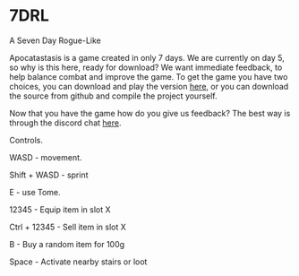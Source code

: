 # 7DRL
A Seven Day Rogue-Like

Apocatastasis is a game created in only 7 days. We are currently on day 5, so why is this here, ready for download? We want immediate feedback, to help balance combat and improve the game. To get the game you have two choices, you can download and play the version [here](https://nullandkale.itch.io/apocatastasis), or you can download the source from github and compile the project yourself.

Now that you have the game how do you give us feedback? The best way is through the discord chat [here](https://discord.gg/eAzgQyn).

Controls.

WASD - movement.

Shift + WASD - sprint

E - use Tome.

12345 - Equip item in slot X

Ctrl + 12345 - Sell item in slot X

B - Buy a random item for 100g

Space - Activate nearby stairs or loot
